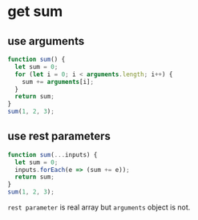 # get sum

## use arguments

```js
function sum() {
  let sum = 0;
  for (let i = 0; i < arguments.length; i++) {
    sum += arguments[i];
  }
  return sum;
}
sum(1, 2, 3);
```

## use rest parameters

```js
function sum(...inputs) {
  let sum = 0;
  inputs.forEach(e => (sum += e));
  return sum;
}
sum(1, 2, 3);
```

`rest parameter` is real array but `arguments` object is not.
